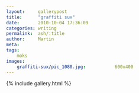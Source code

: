 ```yaml
---
layout:     gallerypost
title:      "graffiti sux"
date:       2010-10-04 17:36:09
categories: writing
permalink:  ash/:title
author:     Martin
meta:
tags:
    moks
images:
    graffiti-sux/pic_1080.jpg:           600x400
---
```


{% include gallery.html %}
